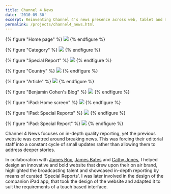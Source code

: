 ```yaml
---
title: Channel 4 News
date: '2010-09-30'
excerpt: Reinventing Channel 4's news presence across web, tablet and mobile.
permalink: /projects/channel4_news.html
---
```

{% figure "Home page" %}
![](/assets/images/projects/channel4_news/0.jpg)
{% endfigure %}

{% figure "Category" %}
![](/assets/images/projects/channel4_news/1.jpg)
{% endfigure %}

{% figure "Special Report" %}
![](/assets/images/projects/channel4_news/2.jpg)
{% endfigure %}

{% figure "Country" %}
![](/assets/images/projects/channel4_news/3.jpg)
{% endfigure %}

{% figure "Article" %}
![](/assets/images/projects/channel4_news/4.jpg)
{% endfigure %}

{% figure "Benjamin Cohen's Blog" %}
![](/assets/images/projects/channel4_news/5.jpg)
{% endfigure %}

{% figure "iPad: Home screen" %}
![](/assets/images/projects/channel4_news/6.jpg)
{% endfigure %}

{% figure "iPad: Special Reports" %}
![](/assets/images/projects/channel4_news/7.jpg)
{% endfigure %}

{% figure "iPad: Special Report" %}
![](/assets/images/projects/channel4_news/8.jpg)
{% endfigure %}

Channel 4 News focuses on in-depth quality reporting, yet the previous website was centred around breaking news. This was forcing their editorial staff into a constant cycle of small updates rather than allowing them to address deeper stories.

In collaboration with [James Box][1], [James Bates][2] and [Cathy Jones][3], I helped design an innovative and bold website that drew upon their on air brand, highlighted the broadcasting talent and showcased in-depth reporting by means of curated 'Special Reports'. I was later involved in the design of the companion iPad app, that took the design of the website and adapted it to suit the requirements of a touch based interface.

[1]: http://clearleft.com/is/james-box/
[2]: http://clearleft.com/is/james-bates/
[3]: http://www.electricelephant.com/